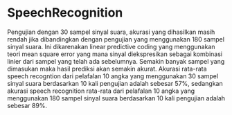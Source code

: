 # SpeechRecognition
Pengujian dengan 30 sampel sinyal suara, akurasi yang dihasilkan masih rendah jika dibandingkan dengan pengujian yang menggunakan 180 sampel sinyal suara. Ini dikarenakan linear predictive coding yang menggunakan teori mean square error yang mana sinyal diekspresikan sebagai kombinasi linier dari sampel yang telah ada sebelumnya. Semakin banyak sampel yang dimasukan maka hasil prediksi akan semakin akurat. Akurasi rata-rata speech recogntion dari pelafalan 10 angka yang menggunakan 30 sampel sinyal suara berdasarkan 10 kali pengujian adalah sebesar 57%, sedangkan akurasi speech recognition rata-rata dari pelafalan 10 angka yang menggunakan 180 sampel sinyal suara berdasarkan 10 kali pengujian adalah sebesar 89%.

